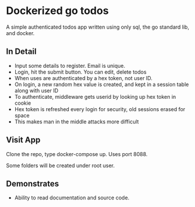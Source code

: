 # Dockerized go todos

A simple authenticated todos app written using only sql, the go standard lib, and docker.

## In Detail
* Input some details to register. Email is unique. 
* Login, hit the submit button. You can edit, delete todos
* When uses are authenticated by a hex token, not user ID.
* On login, a new random hex value is created, and kept in a session table along with user ID
* To authenticate, middleware gets userid by looking up hex token in cookie
* Hex token is refreshed every login for security, old sessions erased for space
* This makes man in the middle attacks more difficult


## Visit App

Clone the repo, type docker-compose up. Uses port 8088.

Some folders will be created under root user.

## Demonstrates
* Ability to read documentation and source code.